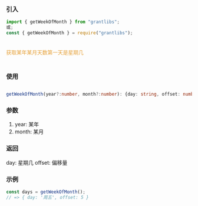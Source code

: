 ### 引入

```js
import { getWeekOfMonth } from "grantlibs";
或;
const { getWeekOfMonth } = require("grantlibs");
```

<div style="color: #E6A23C; fontSize: 18px; padding: 20px 0">
  获取某年某月天数第一天是星期几
</div>

### 使用

```ts

getWeekOfMonth(year?:number, month?:number): {day: string, offset: number}

```

### 参数

1. year: 某年
2. month: 某月

### 返回

day: 星期几
offset: 偏移量

### 示例

```js
const days = getWeekOfMonth();
// => { day: '周五', offset: 5 }
```
